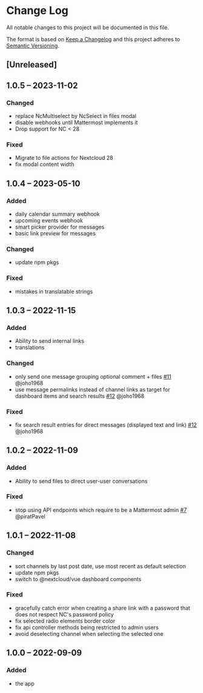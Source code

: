 # Change Log
All notable changes to this project will be documented in this file.

The format is based on [Keep a Changelog](http://keepachangelog.com/)
and this project adheres to [Semantic Versioning](http://semver.org/).

## [Unreleased]

## 1.0.5 – 2023-11-02

### Changed

- replace NcMultiselect by NcSelect in files modal
- disable webhooks until Mattermost implements it
- Drop support for NC < 28

### Fixed

- Migrate to file actions for Nextcloud 28
- fix modal content width

## 1.0.4 – 2023-05-10

### Added

- daily calendar summary webhook
- upcoming events webhook
- smart picker provider for messages
- basic link preview for messages

### Changed

- update npm pkgs

### Fixed

- mistakes in translatable strings

## 1.0.3 – 2022-11-15
### Added
- Ability to send internal links
- translations

### Changed
- only send one message grouping optional comment + files
  [#11](https://github.com/julien-nc/integration_mattermost/issues/11) @joho1968
- use message permalinks instead of channel links as target for dashboard items and search results
  [#12](https://github.com/julien-nc/integration_mattermost/issues/12) @joho1968

### Fixed
- fix search result entries for direct messages (displayed text and link)
  [#12](https://github.com/julien-nc/integration_mattermost/issues/12) @joho1968

## 1.0.2 – 2022-11-09
### Added
- Ability to send files to direct user-user conversations

### Fixed
- stop using API endpoints which require to be a Mattermost admin
[#7](https://github.com/julien-nc/integration_mattermost/issues/7) @piratPavel

## 1.0.1 – 2022-11-08
### Changed
- sort channels by last post date, use most recent as default selection
- update npm pkgs
- switch to @nextcloud/vue dashboard components

### Fixed
- gracefully catch error when creating a share link with a password that does not respect NC's password policy
- fix selected radio elements border color
- fix api controller methods being restricted to admin users
- avoid deselecting channel when selecting the selected one

## 1.0.0 – 2022-09-09
### Added
* the app
